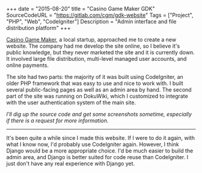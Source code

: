 +++
date = "2015-08-20"
title = "Casino Game Maker GDK"
SourceCodeURL = "https://gitlab.com/cgm/gdk-website"
Tags = ["Project", "PHP", "Web", "CodeIgniter"]
Description = "Admin interface and file distribution platform"
+++

[Casino Game Maker](http://www.casinogamemaker.com/), a local startup, approached me to create a new website. The company had me develop the site online, so I believe it's public knowledge, but they never marketed the site and it is currently down. It involved large file distribution, multi-level managed user accounts, and online payments.

The site had two parts: the majority of it was built using CodeIgniter, an older PHP framework that was easy to use and nice to work with. I built several public-facing pages as well as an admin area by hand. The second part of the site was running on DokuWiki, which I customized to integrate with the user authentication system of the main site.

*I'll dig up the source code and get some screenshots sometime, especially if there is a request for more information.*

----

It's been quite a while since I made this website. If I were to do it again, with what I know now, I'd probably use CodeIgniter again. However, I think Django would be a more appropriate choice. I'd be much easier to build the admin area, and Django is better suited for code reuse than CodeIgniter. I just don't have any real experience with Django yet.